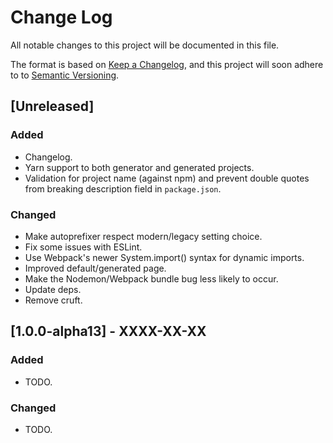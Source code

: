 # Change Log

All notable changes to this project will be documented in this file.

The format is based on [Keep a Changelog](http://keepachangelog.com/), and this project will soon adhere to to [Semantic Versioning](http://semver.org/).

## [Unreleased]
### Added
- Changelog.
- Yarn support to both generator and generated projects.
- Validation for project name (against npm) and prevent double quotes from breaking description field in `package.json`.

### Changed
- Make autoprefixer respect modern/legacy setting choice.
- Fix some issues with ESLint.
- Use Webpack's newer System.import() syntax for dynamic imports.
- Improved default/generated page.
- Make the Nodemon/Webpack bundle bug less likely to occur.
- Update deps.
- Remove cruft.

## [1.0.0-alpha13] - XXXX-XX-XX
### Added
- TODO.

### Changed
- TODO.
